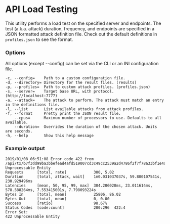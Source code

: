 # API Load Testing

This utility performs a load test on the specified server and endpoints.
The test (a.k.a. attack) duration, frequency, and endpoints are specified in a
JSON formatted attack definition file. Check out the default definitions in
`profiles.json` to see the format.

### Options
All options (except --config) can be set via the CLI or an INI configuration file.

```
-c, --config=    Path to a custom configuration file.
-d, --directory= Directory for the result files. (results)
-p, --profiles=  Path to custom attack profiles. (profiles.json)
-s, --server=    Target base URL, with protocol. (http://localhost:7777)
-a, --attack=    The attack to perform. The attack must match an entry in the definitions file.
-l, --list       List available attacks from attack profiles.
-f, --format     Pretty print the JSON result file.
    --cpus=      Maximum number of processors to use. Defaults to all available.
    --duration=  Overrides the duration of the chosen attack. Units are seconds.
-h, --help       Show this help message
```

### Example output
```
2019/01/08 06:51:08 Error code 422 from /api/tx/b7f3dd99ba3bbefead4afd519007cd3c49cc2539a2d4786f2f7f78a33bf1e4ae/trimmed: Unprocessable Entity
Requests      [total, rate]            300, 5.02
Duration      [total, attack, wait]    1m0.031037037s, 59.800107541s, 230.929496ms
Latencies     [mean, 50, 95, 99, max]  304.206028ms, 23.011614ms, 578.588264ms, 7.553415001s, 7.798093224s
Bytes In      [total, mean]            25806, 86.02
Bytes Out     [total, mean]            0, 0.00
Success       [ratio]                  98.67%
Status Codes  [code:count]             200:296  422:4  
Error Set:
422 Unprocessable Entity
```
